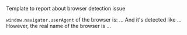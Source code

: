 Template to report about browser detection issue

`window.navigator.userAgent` of the browser is: ... 
 And it's detected like ...
 However, the real name of the browser is ...
